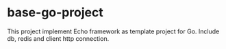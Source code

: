 # base-go-project
This project implement Echo framework as template project for Go. Include db, redis and client http connection.
